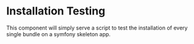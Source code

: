 # Installation Testing

This component will simply serve a script to test the installation of every single bundle on a
symfony skeleton app.

